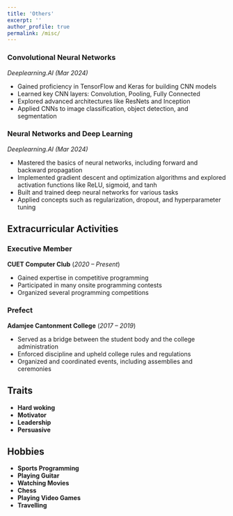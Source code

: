 ```yaml
---
title: 'Others'
excerpt: ''
author_profile: true
permalink: /misc/
---
```



<!-- ##  -->

### Convolutional Neural Networks
*Deeplearning.AI (Mar 2024)*  
- Gained proficiency in TensorFlow and Keras for building CNN models
- Learned key CNN layers: Convolution, Pooling, Fully Connected
- Explored advanced architectures like ResNets and Inception
- Applied CNNs to image classification, object detection, and segmentation

### Neural Networks and Deep Learning
*Deeplearning.AI (Mar 2024)* 
- Mastered the basics of neural networks, including forward and backward propagation
- Implemented gradient descent and optimization algorithms and explored activation functions like ReLU, sigmoid, and tanh
- Built and trained deep neural networks for various tasks
- Applied concepts such as regularization, dropout, and hyperparameter tuning


## Extracurricular Activities

### Executive Member
**CUET Computer Club**  (*2020 – Present*)
- Gained expertise in competitive programming
- Participated in many onsite programming contests
- Organized several programming competitions

### Prefect
**Adamjee Cantonment College**  (*2017 – 2019*)
- Served as a bridge between the student body and the college administration
- Enforced discipline and upheld college rules and regulations
- Organized and coordinated events, including assemblies and ceremonies

## Traits
- **Hard woking**
- **Motivator**
- **Leadership**
- **Persuasive**

## Hobbies
- **Sports Programming**
- **Playing Guitar**
- **Watching Movies**
- **Chess**
- **Playing Video Games**
- **Travelling**


